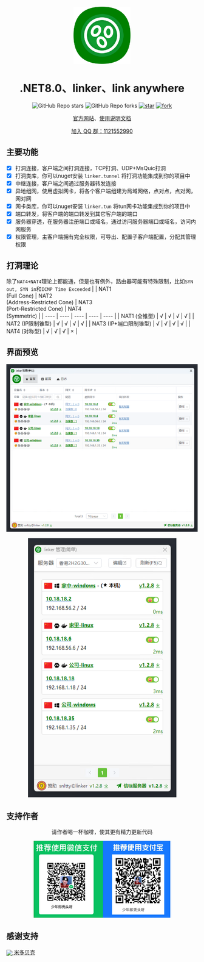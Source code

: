 
<!--
 * @Author: snltty
 * @Date: 2021-08-22 14:09:03
 * @LastEditors: snltty
 * @LastEditTime: 2022-11-21 16:36:26
 * @version: v1.0.0
 * @Descripttion: 功能说明
 * @FilePath: \client.service.ui.webd:\desktop\linker\README.md
-->
<div align="center">
<p><img src="./readme/logo.png" height="150"></p> 

# .NET8.0、linker、link anywhere

![GitHub Repo stars](https://img.shields.io/github/stars/snltty/linker?style=social)
![GitHub Repo forks](https://img.shields.io/github/forks/snltty/linker?style=social)
[![star](https://gitee.com/snltty/linker/badge/star.svg?theme=dark)](https://gitee.com/snltty/linker/stargazers)
[![fork](https://gitee.com/snltty/linker/badge/fork.svg?theme=dark)](https://gitee.com/snltty/linker/members)

<a href="https://linker.snltty.com">官方网站</a>、<a href="https://linker-doc.snltty.com">使用说明文档</a>

<a href="https://jq.qq.com/?_wv=1027&k=ucoIVfz4" target="_blank">加入 QQ 群：1121552990</a>

</div>

## 主要功能

- [x] 打洞连接，客户端之间打洞连接，TCP打洞、UDP+MsQuic打洞
- [x] 打洞类库，你可以nuget安装 `linker.tunnel` 将打洞功能集成到你的项目中
- [x] 中继连接，客户端之间通过服务器转发连接
- [x] 异地组网，使用虚拟网卡，将各个客户端组建为局域网络，点对点，点对网，网对网
- [x] 网卡类库，你可以nuget安装 `linker.tun` 将tun网卡功能集成到你的项目中
- [x] 端口转发，将客户端的端口转发到其它客户端的端口
- [x] 服务器穿透，在服务器注册端口或域名，通过访问服务器端口或域名，访问内网服务 
- [x] 权限管理，主客户端拥有完全权限，可导出、配置子客户端配置，分配其管理权限

## 打洞理论

除了`NAT4+NAT4`理论上都能通，但是也有例外，路由器可能有特殊限制，比如`SYN out, SYN in`和`ICMP Time Exceeded`
|     | NAT1<br/>(Full Cone)  | NAT2<br/>(Address-Restricted Cone)  | NAT3<br/>(Port-Restricted Cone)  | NAT4<br/>(Symmetric)  |
|  ----  | ----  | ----  | ----  | ----  |
| NAT1 (全锥型)  | √   | √  | √  | √ | 
| NAT2 (IP限制锥型) | √   | √  | √  | √ | 
| NAT3 (IP+端口限制锥型) | √   | √  | √  | √ | 
| NAT4 (对称型) | √   | √  | √  | × | 

## 界面预览

<div align="center">
<p><img src="./readme/full.png"></p> 
<p><img src="./readme/net.png"></p> 
</div>

## 支持作者

<div align="center">
请作者喝一杯咖啡，使其更有精力更新代码
<p><img src="./readme/qr.jpg" width="360"></p> 
</div>

## 感谢支持 

<a href="https://mi-d.cn" target="_blank">
<img src="https://mi-d.cn/wp-content/uploads/2021/12/cropped-1639494965-网站LOGO无字.png" width="40" style="vertical-align: middle;"> 米多贝克</a>


